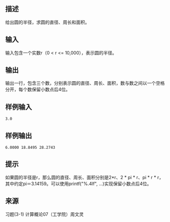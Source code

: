 ## 描述


给出圆的半径，求圆的直径、周长和面积。

## 输入


输入包含一个实数r（0 < r <= 10,000），表示圆的半径。

## 输出


输出一行，包含三个数，分别表示圆的直径、周长、面积，数与数之间以一个空格分开，每个数保留小数点后4位。

## 样例输入


```
3.0
```


## 样例输出


```
6.0000 18.8495 28.2743
```


## 提示


如果圆的半径是r，那么圆的直径、周长、面积分别是2*r、2 * pi * r、pi * r * r，其中约定pi＝3.14159。可以使用printf("%.4lf", ...)实现保留小数点后4位。

## 来源


习题(3-1)  计算概论07（工学院）周文灵

